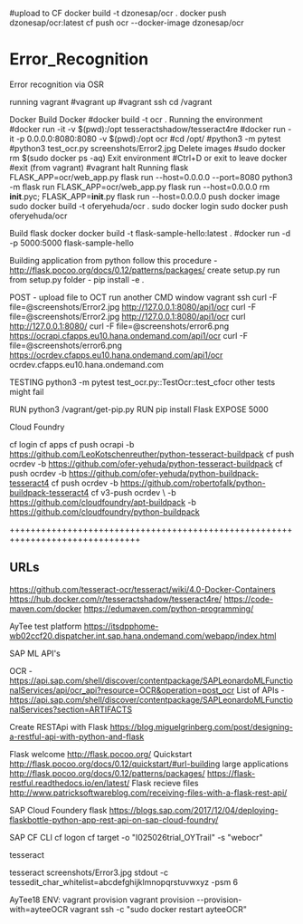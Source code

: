 #upload to CF
docker build -t dzonesap/ocr .
docker push dzonesap/ocr:latest
cf push ocr --docker-image  dzonesap/ocr

# Error_Recognition
Error recognition via OSR

running vagrant
    #vagrant up
    #vagrant ssh
    cd /vagrant

Docker
    Build Docker
        #docker build -t ocr .
    Running the environment
        #docker run -it -v $(pwd):/opt tesseractshadow/tesseract4re
        #docker run -it -p 0.0.0.0:8080:8080 -v $(pwd):/opt ocr
        #cd /opt/
        #python3 -m pytest
        #python3 test_ocr.py screenshots/Error2.jpg
    Delete images
        #sudo docker rm $(sudo docker ps -aq)
    Exit environment
        #Ctrl+D or exit to leave docker
        #exit (from vagrant)
        #vagrant halt
Running flask
        FLASK_APP=ocr/web_app.py flask run --host=0.0.0.0 --port=8080
        python3 -m flask run FLASK_APP=ocr/web_app.py flask run --host=0.0.0.0
        rm __init__.pyc; FLASK_APP=__init__.py flask run --host=0.0.0.0
push docker image
        sudo docker build -t oferyehuda/ocr .
        sudo docker login
        sudo docker push oferyehuda/ocr

Build flask docker
    docker build -t flask-sample-hello:latest .
    #docker run -d -p 5000:5000 flask-sample-hello

Building application from python
    follow this procedure - http://flask.pocoo.org/docs/0.12/patterns/packages/
    create setup.py
    run from setup.py folder - pip install -e .

POST - upload file to OCT
run another CMD window
vagrant ssh
curl -F file=@screenshots/Error2.jpg http://127.0.0.1:8080/api1/ocr
curl -F file=@screenshots/Error2.jpg http://127.0.0.1:8080/api1/ocr
curl http://127.0.0.1:8080/
curl -F file=@screenshots/error6.png https://ocrapi.cfapps.eu10.hana.ondemand.com/api1/ocr
curl -F file=@screenshots/error6.png https://ocrdev.cfapps.eu10.hana.ondemand.com/api1/ocr
ocrdev.cfapps.eu10.hana.ondemand.com

TESTING
python3 -m pytest test_ocr.py::TestOcr::test_cfocr
other tests might fail

RUN python3 /vagrant/get-pip.py
RUN pip install Flask
EXPOSE 5000

Cloud Foundry

cf login
cf apps
cf push ocrapi -b https://github.com/LeoKotschenreuther/python-tesseract-buildpack
cf push ocrdev -b https://github.com/ofer-yehuda/python-tesseract-buildpack
cf push ocrdev -b https://github.com/ofer-yehuda/python-buildpack-tesseract4
cf push ocrdev -b https://github.com/robertofalk/python-buildpack-tesseract4
cf v3-push ocrdev \ -b https://github.com/cloudfoundry/apt-buildpack -b https://github.com/cloudfoundry/python-buildpack

+++++++++++++++++++++++++++++++++++++++++++++++++++++++++++++++++++++++++++++++
## URLs

https://github.com/tesseract-ocr/tesseract/wiki/4.0-Docker-Containers
https://hub.docker.com/r/tesseractshadow/tesseract4re/
https://code-maven.com/docker
https://edumaven.com/python-programming/

AyTee test platform
https://itsdpphome-wb02ccf20.dispatcher.int.sap.hana.ondemand.com/webapp/index.html

SAP ML API's

OCR - https://api.sap.com/shell/discover/contentpackage/SAPLeonardoMLFunctionalServices/api/ocr_api?resource=OCR&operation=post_ocr
List of APIs - https://api.sap.com/shell/discover/contentpackage/SAPLeonardoMLFunctionalServices?section=ARTIFACTS

Create RESTApi with Flask
https://blog.miguelgrinberg.com/post/designing-a-restful-api-with-python-and-flask

Flask
    welcome
    http://flask.pocoo.org/
    Quickstart
    http://flask.pocoo.org/docs/0.12/quickstart/#url-building
    large applications
        http://flask.pocoo.org/docs/0.12/patterns/packages/ 
        https://flask-restful.readthedocs.io/en/latest/
    Flask recieve files
        http://www.patricksoftwareblog.com/receiving-files-with-a-flask-rest-api/

SAP Cloud Foundery flask
https://blogs.sap.com/2017/12/04/deploying-flaskbottle-python-app-rest-api-on-sap-cloud-foundry/

SAP CF CLI
cf logon
cf target -o "I025026trial_OYTrail" -s "webocr"

tesseract

tesseract screenshots/Error3.jpg stdout -c tessedit_char_whitelist=abcdefghijklmnopqrstuvwxyz -psm 6

AyTee18 ENV:
vagrant provision
vagrant provision --provision-with=ayteeOCR
vagrant ssh -c "sudo docker restart ayteeOCR"
